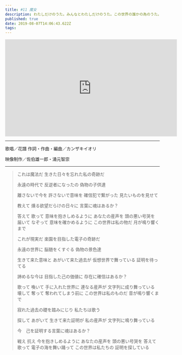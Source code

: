 ```yaml
---
title: #11 魔女
description: わたしだけのうた。みんなとわたしだけのうた。この世界の誰かの為のうた。仮想世界からあなたへうたうよ。
published: true
date: 2019-08-07T14:06:43.622Z
tags: 
---
```


<iframe width="560" height="315" src="https://www.youtube-nocookie.com/embed/AqwFHfsAlx0" frameborder="0" allow="accelerometer; autoplay; encrypted-media; gyroscope; picture-in-picture" allowfullscreen></iframe>

***
歌唱／花譜
作詞・作曲・編曲／カンザキイオリ

映像制作／佐伯雄一郎・涌元智崇
***


> これは魔法だ
> 生きた日々を忘れた私の奇跡だ
>
> 永遠の時代で
> 反逆者になったの
> 偽物の子供達
>
> 離さないで今を
> 許さないで意味を
> 確信犯で繋がった
> 見たいものを見せて
>
> 教えて
> 燻る欲望だらけの日々に
> 言葉に魂はあるか？
>
> 答えて
> 歌って
> 意味を抱きしめるように
> あなたの産声を
> 頭の悪い号哭を
> 届いて
> なぞって
> 意味を確かめるように
> この世界は私の物だ
> 月が鳴り響くまで
>
> これが現実だ
> 楽園を目指した電子の奇跡だ
>
> 永遠の世界に
> 脳髄をくすぐる
> 偽物の景色達
>
> 生きて来た意味と
> あがいて来た過去が
> 仮想世界で舞っている
> 証明を待ってる
>
> 諦めるな今は
> 目指した己の価値に
> 存在に確信はあるか？
>
> 歌って
> 喚いて
> 手に入れた世界に
> 連なる産声が
> 文字列に成り舞っている
> 壊して
> 奪って
> 奪われてしまう前に
> この世界は私のものだ
> 音が鳴り響くまで
>
> 寂れた過去の礎を踏みにじり
> 私たちは歌う　
>
> 探して
> あがいて
> 生きて来た証明が
> 私の産声が
> 文字列に鳴り舞っている
>
> 今　己を証明する言葉に魂はあるか？
>
> 戦え
> 抗え
> 今を抱きしめるように
> あなたの産声を
> 頭の悪い号哭を
> 答えて
> 歌って
> 電子の海を舞い踊って
> この世界は私たちの
> 証明を探している